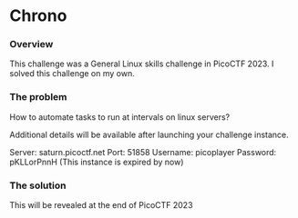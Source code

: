 # Chrono

### Overview
This challenge was a General Linux skills challenge in PicoCTF 2023. I solved this challenge on my own.

### The problem
How to automate tasks to run at intervals on linux servers?

Additional details will be available after launching your challenge instance.

Server: saturn.picoctf.net
Port: 51858
Username: picoplayer 
Password: pKLLorPnnH
(This instance is expired by now)

### The solution
This will be revealed at the end of PicoCTF 2023
